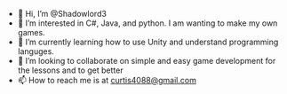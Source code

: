 - 👋 Hi, I’m @Shadowlord3
- 👀 I’m interested in C#, Java, and python. I am wanting to make my own games.
- 🌱 I’m currently learning how to use Unity and understand programming languges.
- 💞️ I’m looking to collaborate on simple and easy game development for the lessons and to get better
- 📫 How to reach me is at curtis4088@gmail.com

<!---
Shadowlord3/Shadowlord3 is a ✨ special ✨ repository because its `README.md` (this file) appears on your GitHub profile.
You can click the Preview link to take a look at your changes.
--->
